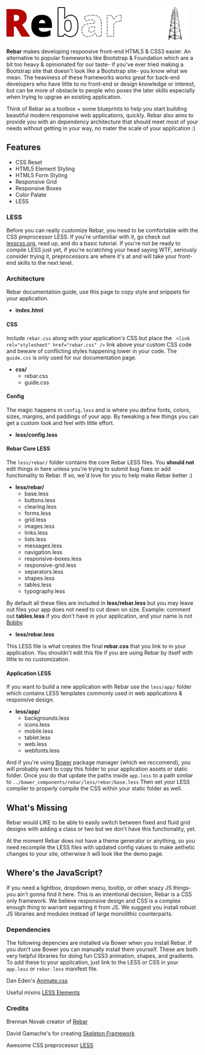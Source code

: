 ![Rebar - a lightweight HTML5 / CSS3 framework for making responsive websites, built using the LESS preprocessor](images/rebar-logo.png)

**Rebar** makes developing responsive front-end HTML5 & CSS3 easier. An alternative to popular frameworks like Bootstrap & Foundation which are a bit too heavy & opinionated for our taste- if you've ever tried making a Bootstrap site that doesn't look like a Bootstrap site- you know what we mean. The heaviness of these frameworks works great for back-end developers who have little to no front-end or design knowledge or interest, but can be more of obstacle to people who poses the later skills especially when trying to upgrae an existing application.

Think of Rebar as a toolbox + some blueprints to help you start building beautiful modern responsive web applications, quickly. Rebar also aims to provide you with an dependency architecture that should meet most of your needs without getting in your way, no mater the scale of your application :)

Features
------------

* CSS Reset
* HTML5 Element Styling
* HTML5 Form Styling
* Responsive Grid
* Responsive Boxes
* Color Palate
* LESS

### LESS

Before you can really customize Rebar, you need to be comfortable with the CSS preprocessor LESS. If you're unfamiliar with it, go check out [lesscss.org](http://lesscss.org), read up, and do a basic tutorial. If you're not be ready to compile LESS just yet, if you're scratching your head saying WTF, seriously consider trying it, preprocessors are where it's at and will take your front-end skills to the next level.


### Architecture

Rebar documentation guide, use this page to copy style and snippets for your application.

* **index.html**

#### CSS 

Include ```rebar.css``` along with your application's CSS but place the ``` <link rel="stylesheet" href="rebar.css" />``` link above your custom CSS code and beware of conflicting styles happening lower in your code. The ```guide.css``` is only used for our documentation page.

* **css/**
	* rebar.css
	* guide.css

#### Config

The magic happens in  ```config.less``` and is where you define fonts, colors, sizes, margins, and paddings of your app. By tweaking a few things you can get a custom look and feel with little effort.

* **less/config.less**

#### Rebar Core LESS

The ```less/rebar/``` folder contains the core Rebar LESS files. You **should not** edit things in here unless you're trying to submit bug fixes or add functionality to Rebar. If so, we'd love for you to help make Rebar better :)

* **less/rebar/**
	* base.less
	* buttons.less
	* clearing.less
	* forms.less
	* grid.less
	* images.less
	* links.less
	* lists.less
	* messages.less
	* navigation.less
	* responsive-boxes.less
	* responsive-grid.less
	* separators.less
	* shapes.less
	* tables.less
	* typography.less

By default all these files are included in **less/rebar.less** but you may leave out files your app does not need to cut down on size. Example: comment out **tables.less** if you don't have <tables> in your application, and your name is not [Bobby](http://xkcd.com/327/)

* **less/rebar.less**

This LESS file is what creates the final **rebar.css** that you link to in your application. You shouldn't edit this file if you are using Rebar by itself with little to no customization.

#### Application LESS

If you want to build a new application with Rebar use the ```less/app/``` folder which contains LESS templates commonly used in web applications & responsive design.

* **less/app/** 
	* backgrounds.less
	* icons.less
	* mobile.less
	* tablet.less
	* web.less
	* webfonts.less

And if you're using [Bower](http://bower.io) package manager (which we reccomend), you will probably want to copy this folder to your application assets or static folder. Once you do that update the paths inside ```app.less``` to a path similar to ``` ../bower_components/rebar/less/rebar/base.less ``` Then set your LESS compiler to properly compile the CSS within your static folder as well.

What's Missing
--------------------

Rebar would LIKE to be able to easily switch between fixed and fluid grid designs with adding a class or two but we don't have this functionality, yet.

At the moment Rebar does not have a theme generator or anything, so you need recompile the LESS files with updated config values to make aethetic changes to your site, otherwise it will look like the demo page.

Where's the JavaScript?
--------------------------------

If you need a lightbox, dropdown menu, tooltip, or other snazy JS things- you ain't gonna find it here. This is an intentional decision, Rebar is a CSS only framework. We believe responsive design and CSS is a complex enough thing to warrant separting it from JS. We suggest you install robust JS libraries and modules instead of large monolithic counterparts.

### Dependencies

The following depencies are installed via Bower when you install Rebar. If you don't use Bower you can manually install them yourself. These are both very helpful libraries for doing fun CSS3 animation, shapes, and gradients. To add these to your application, just link to the LESS or CSS in your ```app.less``` or ```rebar.less``` manifest file.

Dan Eden's [Animate.css](http://daneden.me/animate)

Useful mixins [LESS Elements](http://lesselements.com)

### Credits

Brennan Novak creator of [Rebar](https://brennannovak.com)

David Gamache's for creating [Skeleton Framework](http://www.getskeleton.com)

Awesome CSS preprocessor [LESS](http://lesscss.org)